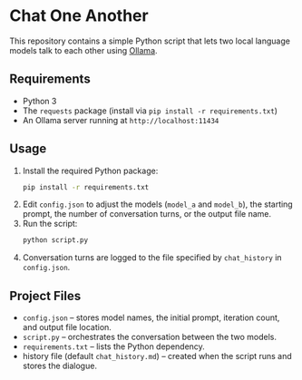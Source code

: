 # Chat One Another

This repository contains a simple Python script that lets two local language models talk to each other using [Ollama](https://ollama.com/).

## Requirements

- Python 3
- The `requests` package (install via `pip install -r requirements.txt`)
- An Ollama server running at `http://localhost:11434`

## Usage

1. Install the required Python package:
   ```bash
   pip install -r requirements.txt
   ```
2. Edit `config.json` to adjust the models (`model_a` and `model_b`), the starting prompt, the number of conversation turns, or the output file name.
3. Run the script:
   ```bash
   python script.py
   ```
4. Conversation turns are logged to the file specified by `chat_history` in `config.json`.

## Project Files

- `config.json` – stores model names, the initial prompt, iteration count, and output file location.
- `script.py` – orchestrates the conversation between the two models.
- `requirements.txt` – lists the Python dependency.
- history file (default `chat_history.md`) – created when the script runs and stores the dialogue.

